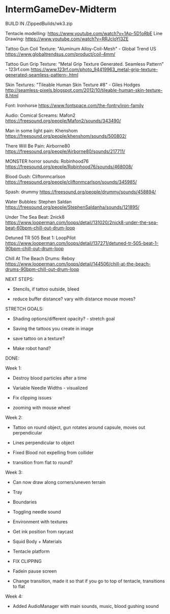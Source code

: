# IntermGameDev-Midterm

BUILD IN /ZippedBuilds/wk3.zip
 
Tentacle modelling: https://www.youtube.com/watch?v=1Ap-5D1oRbE
Line Drawing: https://www.youtube.com/watch?v=RRJcIoYI3ZE

Tattoo Gun Coil Texture: "Aluminum Alloy-Coil-Mesh" - Global Trend US
https://www.globaltrendsus.com/product/coil-4mm/

Tattoo Gun Grip Texture: "Metal Grip Texture Generated. Seamless Pattern" - 123rf.com
https://www.123rf.com/photo_94419963_metal-grip-texture-generated-seamless-pattern-.html

Skin Textures: "Tileable Human Skin Texture #8" - Giles Hodges
http://seamless-pixels.blogspot.com/2012/10/tileable-human-skin-texture-8.html

Font: Ironhorse
https://www.fontspace.com/the-fontry/iron-family

Audio:
Comical Screams: Mafon2
https://freesound.org/people/Mafon2/sounds/343490/

Man in some light pain: Khenshom
https://freesound.org/people/khenshom/sounds/500802/

There Will Be Pain: Airborne80
https://freesound.org/people/Airborne80/sounds/217711/

MONSTER horror sounds: Robinhood76
https://freesound.org/people/Robinhood76/sounds/468008/

Blood Gush: Cliftonmcarlson
https://freesound.org/people/cliftonmcarlson/sounds/345985/

Spash: drummy
https://freesound.org/people/drummy/sounds/458894/

Water Bubbles: Stephen Saldan
https://freesound.org/people/StephenSaldanha/sounds/121895/

Under The Sea Beat: 2nick8
https://www.looperman.com/loops/detail/131020/2nick8-under-the-sea-beat-60bpm-chill-out-drum-loop

Detuned TR 505 Beat 1: LoopPilot
https://www.looperman.com/loops/detail/137271/detuned-tr-505-beat-1-90bpm-chill-out-drum-loop

Chill At The Beach Drums: Reboy
https://www.looperman.com/loops/detail/144506/chill-at-the-beach-drums-90bpm-chill-out-drum-loop



NEXT STEPS:

- Stencils, if tattoo outside, bleed

- reduce buffer distance? vary with distance mouse moves?


STRETCH GOALS:

- Shading options/different opacity? - stretch goal

- Saving the tattoos you create in image

- save tattoo on a texture?

- Make robot hand?

DONE:

Week 1:

- Destroy blood particles after a time

- Variable Needle Widths - visualized

- Fix clipping issues

- zooming with mouse wheel

Week 2:

- Tattoo on round object, gun rotates around capsule, moves out perpendicular

- Lines perpendicular to object

- Fixed Blood not expelling from collider

- transition from flat to round?

Week 3:

- Can now draw along corners/uneven terrain 

- Tray

- Boundaries

- Toggling needle sound

- Environment with textures

- Get ink position from raycast

- Squid Body + Materials

- Tentacle platform

- FIX CLIPPING

- Fadein pause screen

- Change transition, made it so that if you go to top of tentacle, transitions to flat

Week 4:

- Added AudioManager with main sounds, music, blood gushing sound

